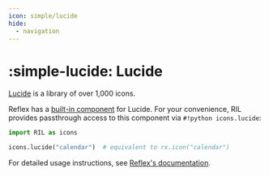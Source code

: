 ```yaml
---
icon: simple/lucide
hide:
  - navigation
---
```


# :simple-lucide: Lucide

[Lucide](https://lucide.dev/icons) is a library of over 1,000 icons.

Reflex has a [built-in component](https://reflex.dev/docs/library/data-display/icon/) for Lucide. For your convenience,
RIL provides passthrough access to this component via `#!python icons.lucide`:

```python
import RIL as icons

icons.lucide("calendar")  # equivalent to rx.icon("calendar")
```

For detailed usage instructions, see [Reflex's documentation](https://reflex.dev/docs/library/data-display/icon/).